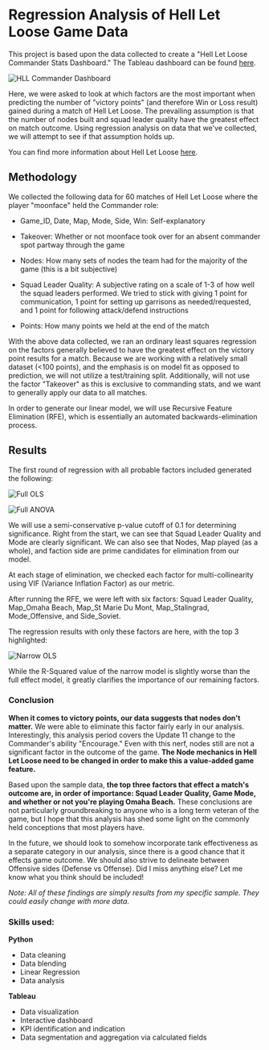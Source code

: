 # Regression Analysis of Hell Let Loose Game Data

This project is based upon the data collected to create a "Hell Let Loose Commander Stats Dashboard." The Tableau dashboard can be found [here](https://public.tableau.com/app/profile/moonface/viz/HellLetLoose-CommanderStatsformoonface/Overview "Hell Let Loose Commander Stats").

![HLL Commander Dashboard](https://github.com/antonyebrown/HellLetLoose_Stats/blob/main/images/cc_viz1.jpg)

Here, we were asked to look at which factors are the most important when predicting the number of "victory points" (and therefore Win or Loss result) gained during a match of Hell Let Loose. The prevailing assumption is that the number of nodes built and squad leader quality have the greatest effect on match outcome. Using regression analysis on data that we've collected, we will attempt to see if that assumption holds up.  

You can find more information about Hell Let Loose [here](https://www.hellletloose.com "HLL Main Site" ).

## Methodology

We collected the following data for 60 matches of Hell Let Loose where the player "moonface" held the Commander role:

* Game_ID, Date, Map, Mode, Side, Win: Self-explanatory

* Takeover: Whether or not moonface took over for an absent commander spot partway through the game

* Nodes: How many sets of nodes the team had for the majority of the game (this is a bit subjective)

* Squad Leader Quality: A subjective rating on a scale of 1-3 of how well the squad leaders performed. We tried to stick with giving 1 point for communication, 1 point for setting up garrisons as needed/requested, and 1 point for following attack/defend instructions

* Points: How many points we held at the end of the match

With the above data collected, we ran an ordinary least squares regression on the factors generally believed to have the greatest effect on the victory point results for a match. Because we are working with a relatively small dataset (<100 points), and the emphasis is on model fit as opposed to prediction, we will not utilize a test/training split. Additionally, will not use the factor "Takeover" as this is exclusive to commanding stats, and we want to generally apply our data to all matches.

In order to generate our linear model, we will use Recursive Feature Elimination (RFE), which is essentially an automated backwards-elimination process.

## Results

The first round of regression with all probable factors included generated the following:

![Full OLS](https://github.com/antonyebrown/HellLetLoose_Stats/blob/main/images/full_ols.jpg)

![Full ANOVA](https://github.com/antonyebrown/HellLetLoose_Stats/blob/main/images/full_anova.jpg)

We will use a semi-conservative p-value cutoff of 0.1 for determining significance. Right from the start, we can see that Squad Leader Quality and Mode are clearly significant. We can also see that Nodes, Map played (as a whole), and faction side are prime candidates for elimination from our model.

At each stage of elimination, we checked each factor for multi-collinearity using VIF (Variance Inflation Factor) as our metric.

After running the RFE, we were left with six factors: Squad Leader Quality, Map_Omaha Beach, Map_St Marie Du Mont, Map_Stalingrad, Mode_Offensive, and Side_Soviet.

The regression results with only these factors are here, with the top 3 highlighted:

![Narrow OLS](https://github.com/antonyebrown/HellLetLoose_Stats/blob/main/images/narrow_ols.jpg)

While the R-Squared value of the narrow model is slightly worse than the full effect model, it greatly clarifies the importance of our remaining factors.

### Conclusion

**When it comes to victory points, our data suggests that nodes don't matter.** We were able to eliminate this factor fairly early in our analysis. Interestingly, this analysis period covers the Update 11 change to the Commander's ability "Encourage." Even with this nerf, nodes still are not a significant factor in the outcome of the game. **The Node mechanics in Hell Let Loose need to be changed in order to make this a value-added game feature.**

Based upon the sample data, **the top three factors that effect a match's outcome are, in order of importance: Squad Leader Quality, Game Mode, and whether or not you're playing Omaha Beach.** These conclusions are not particularly groundbreaking to anyone who is a long term veteran of the game, but I hope that this analysis has shed some light on the commonly held conceptions that most players have.

In the future, we should look to somehow incorporate tank effectiveness as a separate category in our analysis, since there is a good chance that it effects game outcome. We should also strive to delineate between Offensive sides (Defense vs Offense). Did I miss anything else? Let me know what you think should be included!

*Note: All of these findings are simply results from my specific sample. They could easily change with more data.*

### Skills used:
	
**Python**
* Data cleaning
* Data blending
* Linear Regression
* Data analysis

**Tableau**
* Data visualization
* Interactive dashboard
* KPI identification and indication
* Data segmentation and aggregation via calculated fields

